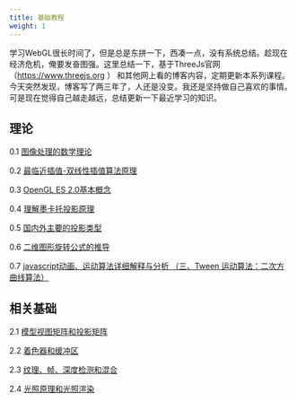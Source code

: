 ```yaml
---
title: 基础教程
weight: 1
---
```

学习WebGL很长时间了，但是总是东拼一下，西凑一点，没有系统总结。趁现在经济危机，俺要发奋图强。这里总结一下，基于ThreeJs官网（<a href="https://www.threejs.org" target="_blank" rel="external noopener">https://www.threejs.org</a> ） 和其他网上看的博客内容，定期更新本系列课程。今天突然发现，博客写了两三年了，人还是没变。我还是坚持做自己喜欢的事情。可是现在觉得自己越走越远，总结更新一下最近学习的知识。

## 理论

0.1 <a href="/webgl/base/图像处理的数学理论/" target="_blank" rel="external noopener">图像处理的数学理论</a>

0.2 <a href="https://www.cnblogs.com/QinMoon/p/4885055.html" target="_blank" rel="external noopener">最临近插值-双线性插值算法原理 </a>

0.3 <a href="https://blog.csdn.net/myarrow/article/details/7692044" target="_blank" rel="external noopener">OpenGL ES 2.0基本概念</a>

0.4 <a href="https://blog.csdn.net/ryfdizuo/article/details/20793669" target="_blank" rel="external noopener">理解墨卡托投影原理</a>

0.5 <a href="https://blog.sina.com.cn/s/blog_61d40ee201017ccp.html" target="_blank" rel="external noopener">国内外主要的投影类型</a>

0.6 <a href="https://blog.csdn.net/zhouxuguang236/article/details/31820095" target="_blank" rel="external noopener">二维图形旋转公式的推导</a>

0.7 <a href="https://www.cnblogs.com/mrsunny/archive/2011/06/21/2086080.html" target="_blank" rel="external noopener">javascript动画、运动算法详细解释与分析 （三、Tween 运动算法：二次方曲线算法）</a>

## 相关基础

2.1 <a href="https://www.cnblogs.com/yiyezhai/archive/2012/09/12/2677902.html" target="_blank" rel="external noopener">模型视图矩阵和投影矩阵</a>

2.2 <a href="https://www.cnblogs.com/yiyezhai/archive/2012/09/21/2697461.html" target="_blank" rel="external noopener">着色器和缓冲区</a>

2.3 <a href="https://www.cnblogs.com/yiyezhai/archive/2012/10/01/2709735.html" target="_blank" rel="external noopener">纹理、帧、深度检测和混合</a>

2.4 <a href="https://www.cnblogs.com/yiyezhai/archive/2012/10/08/2715448.html" target="_blank" rel="external noopener">光照原理和光照渲染</a>

